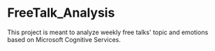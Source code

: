 # FreeTalk_Analysis
This project is meant to analyze weekly free talks' topic and emotions based on Microsoft Cognitive Services.

